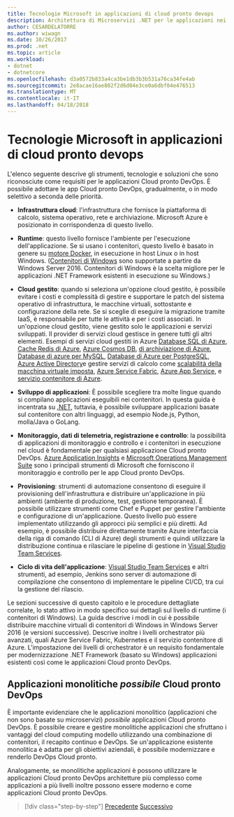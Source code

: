 ```yaml
---
title: Tecnologie Microsoft in applicazioni di cloud pronto devops
description: Architettura di Microservizi .NET per le applicazioni nei contenitori .NET | Tecnologie Microsoft nelle applicazioni Cloud pronto DevOps
author: CESARDELATORRE
ms.author: wiwagn
ms.date: 10/26/2017
ms.prod: .net
ms.topic: article
ms.workload:
- dotnet
- dotnetcore
ms.openlocfilehash: d3a0572b833a4ca3be1db3b3b531a76ca34fe4ab
ms.sourcegitcommit: 2e8acae16ae802f2d6d04e3ce0a6dbf04e476513
ms.translationtype: MT
ms.contentlocale: it-IT
ms.lasthandoff: 04/18/2018
---
```

# <a name="microsoft-technologies-in-cloud-devops-ready-applications"></a>Tecnologie Microsoft in applicazioni di cloud pronto devops

L'elenco seguente descrive gli strumenti, tecnologie e soluzioni che sono riconosciute come requisiti per le applicazioni Cloud pronto DevOps. È possibile adottare le app Cloud pronto DevOps, gradualmente, o in modo selettivo a seconda delle priorità.

-   **Infrastruttura cloud**: l'infrastruttura che fornisce la piattaforma di calcolo, sistema operativo, rete e archiviazione. Microsoft Azure è posizionato in corrispondenza di questo livello.

-   **Runtime**: questo livello fornisce l'ambiente per l'esecuzione dell'applicazione. Se si usano i contenitori, questo livello è basato in genere su [motore Docker](https://docs.docker.com/engine/), in esecuzione in host Linux o in host Windows. ([Contenitori di Windows](https://docs.microsoft.com/virtualization/windowscontainers/about/) sono supportate a partire da Windows Server 2016. Contenitori di Windows è la scelta migliore per le applicazioni .NET Framework esistenti in esecuzione su Windows.)

-   **Cloud gestito**: quando si seleziona un'opzione cloud gestito, è possibile evitare i costi e complessità di gestire e supportare le patch del sistema operativo di infrastruttura, le macchine virtuali, sottostante e configurazione della rete. Se si sceglie di eseguire la migrazione tramite IaaS, è responsabile per tutte le attività e per i costi associati. In un'opzione cloud gestito, viene gestito solo le applicazioni e servizi sviluppati. Il provider di servizi cloud gestisce in genere tutti gli altri elementi. Esempi di servizi cloud gestiti in Azure [Database SQL di Azure](https://azure.microsoft.com/services/sql-database), [Cache Redis di Azure](https://azure.microsoft.com/services/cache/), [Azure Cosmos DB](https://azure.microsoft.com/services/cosmos-db/), [di archiviazione di Azure](https://azure.microsoft.com/services/storage/), [Database di azure per MySQL](https://azure.microsoft.com/services/mysql/), [Database di Azure per PostgreSQL](https://azure.microsoft.com/services/postgresql/), [Azure Active Directory](https://azure.microsoft.com/services/active-directory/)e gestire servizi di calcolo come [scalabilità della macchina virtuale imposta](https://azure.microsoft.com/services/virtual-machine-scale-sets/), [Azure Service Fabric](https://azure.microsoft.com/services/service-fabric/), [Azure App Service](https://azure.microsoft.com/services/app-service/), e [servizio contenitore di Azure](https://azure.microsoft.com/services/container-service/).

-   **Sviluppo di applicazioni**: È possibile scegliere tra molte lingue quando si compilano applicazioni eseguibili nei contenitori. In questa guida è incentrata su [.NET](https://www.microsoft.com/net), tuttavia, è possibile sviluppare applicazioni basate sul contenitore con altri linguaggi, ad esempio Node.js, Python, molla/Java o GoLang.

-   **Monitoraggio, dati di telemetria, registrazione e controllo**: la possibilità di applicazioni di monitoraggio e controllo e i contenitori in esecuzione nel cloud è fondamentale per qualsiasi applicazione Cloud pronto DevOps. [Azure Application Insights](https://azure.microsoft.com/services/application-insights/) e [Microsoft Operations Management Suite](https://www.microsoft.com/cloud-platform/operations-management-suite) sono i principali strumenti di Microsoft che forniscono il monitoraggio e controllo per le app Cloud pronto DevOps.

-   **Provisioning**: strumenti di automazione consentono di eseguire il provisioning dell'infrastruttura e distribuire un'applicazione in più ambienti (ambiente di produzione, test, gestione temporanea). È possibile utilizzare strumenti come Chef e Puppet per gestire l'ambiente e configurazione di un'applicazione. Questo livello può essere implementato utilizzando gli approcci più semplici e più diretti. Ad esempio, è possibile distribuire direttamente tramite Azure interfaccia della riga di comando (CLI di Azure) degli strumenti e quindi utilizzare la distribuzione continua e rilasciare le pipeline di gestione in [Visual Studio Team Services](https://www.visualstudio.com/team-services/).

-   **Ciclo di vita dell'applicazione**: [Visual Studio Team Services](https://www.visualstudio.com/team-services/) e altri strumenti, ad esempio, Jenkins sono server di automazione di compilazione che consentono di implementare le pipeline CI/CD, tra cui la gestione del rilascio.

Le sezioni successive di questo capitolo e le procedure dettagliate correlate, lo stato attivo in modo specifico sui dettagli sul livello di runtime (i contenitori di Windows). La guida descrive i modi in cui è possibile distribuire macchine virtuali di contenitori di Windows in Windows Server 2016 (e versioni successive). Descrive inoltre i livelli orchestrator più avanzati, quali Azure Service Fabric, Kubernetes e il servizio contenitore di Azure. L'impostazione dei livelli di orchestrator è un requisito fondamentale per modernizzazione .NET Framework (basato su Windows) applicazioni esistenti così come le applicazioni Cloud pronto DevOps.

## <a name="monolithic-applications-can-be-cloud-devops-ready"></a>Applicazioni monolitiche *possibile* Cloud pronto DevOps

È importante evidenziare che le applicazioni monolitico (applicazioni che non sono basate su microservizi) *possibile* applicazioni Cloud pronto DevOps. È possibile creare e gestire monolitiche applicazioni che sfruttano i vantaggi del cloud computing modello utilizzando una combinazione di contenitori, il recapito continuo e DevOps. Se un'applicazione esistente monolitica è adatta per gli obiettivi aziendali, è possibile modernizzare e renderlo DevOps Cloud pronto.

Analogamente, se monolitiche applicazioni è possono utilizzare le applicazioni Cloud pronto DevOps architetture più complesso come applicazioni a più livelli inoltre possono essere moderno e come applicazioni Cloud pronto DevOps.

>[!div class="step-by-step"]
[Precedente](reasons-to-lift-and-shift-existing-net-apps-to-cloud-devops-ready-applications.md)
[Successivo](what-about-cloud-optimized-applications.md)
